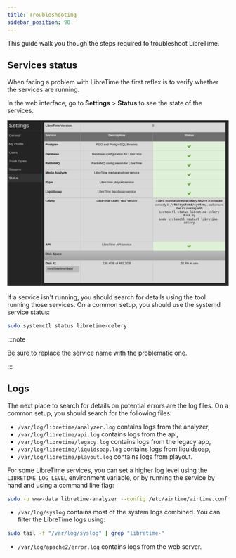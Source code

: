 ```yaml
---
title: Troubleshooting
sidebar_position: 90
---
```


This guide walk you though the steps required to troubleshoot LibreTime.

## Services status

When facing a problem with LibreTime the first reflex is to verify whether the services are running.

In the web interface, go to **Settings** > **Status** to see the state of the services.

![](./troubleshooting-status-page.png)

If a service isn't running, you should search for details using the tool running those services.
On a common setup, you should use the systemd service status:

```bash
sudo systemctl status libretime-celery
```

:::note

Be sure to replace the service name with the problematic one.

:::

## Logs

The next place to search for details on potential errors are the log files.
On a common setup, you should search for the following files:

- `/var/log/libretime/analyzer.log` contains logs from the analyzer,
- `/var/log/libretime/api.log` contains logs from the api,
- `/var/log/libretime/legacy.log` contains logs from the legacy app,
- `/var/log/libretime/liquidsoap.log` contains logs from liquidsoap,
- `/var/log/libretime/playout.log` contains logs from playout.

For some LibreTime services, you can set a higher log level using the `LIBRETIME_LOG_LEVEL` environment variable, or by running the service by hand and using a command line flag:

```bash
sudo -u www-data libretime-analyzer --config /etc/airtime/airtime.conf --log-level debug
```

- `/var/log/syslog` contains most of the system logs combined. You can filter the LibreTime logs using:

```bash
sudo tail -f "/var/log/syslog" | grep "libretime-"
```

- `/var/log/apache2/error.log` contains logs from the web server.
